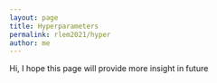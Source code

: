 ```yaml
---
layout: page
title: Hyperparameters 
permalink: rlem2021/hyper
author: me
---
```


Hi, I hope this page will provide more insight in future

